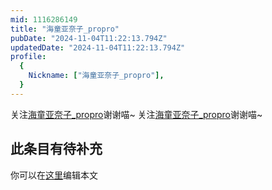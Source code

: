 ```yaml
---
mid: 1116286149
title: "海童亚奈子_propro"
pubDate: "2024-11-04T11:22:13.794Z"
updatedDate: "2024-11-04T11:22:13.794Z"
profile:
  {
    Nickname: ["海童亚奈子_propro"],
  }
---
```


关注[海童亚奈子_propro](https://space.bilibili.com/1116286149)谢谢喵~ 关注[海童亚奈子_propro](https://space.bilibili.com/1116286149)谢谢喵~

## 此条目有待补充
你可以在[这里](https://github.com/Yuhanawa/VTuber.ICU-Content/edit/master/v/海童亚奈子_propro/index.md)编辑本文
